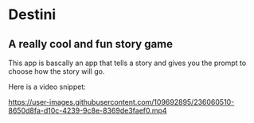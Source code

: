# Destini

## A really cool and fun story game

This app is bascally an app that tells a story and gives you the prompt to choose how the story will go.

Here is a video snippet:

https://user-images.githubusercontent.com/109692895/236060510-8650d8fa-d10c-4239-9c8e-8369de3faef0.mp4

